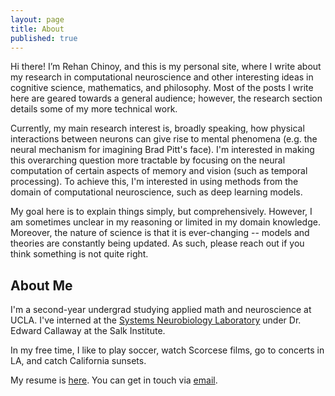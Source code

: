 ```yaml
---
layout: page
title: About
published: true
---
```

Hi there! I’m Rehan Chinoy, and this is my personal site, where I write about my research in computational neuroscience and other interesting ideas in cognitive science, mathematics, and philosophy. Most of the posts I write here are geared towards a general audience; however, the research section details some of my more technical work.

Currently, my main research interest is, broadly speaking, how physical interactions between neurons can give rise to mental phenomena (e.g. the neural mechanism for imagining Brad Pitt's face). I'm interested in making this overarching question more tractable by focusing on the neural computation of certain aspects of memory and vision (such as temporal processing). To achieve this, I'm interested in using methods from the domain of computational neuroscience, such as deep learning models.

My goal here is to explain things simply, but comprehensively. However, I am sometimes unclear in my reasoning or limited in my domain knowledge. Moreover, the nature of science is that it is ever-changing -- models and theories are constantly being updated. As such, please reach out if you think something is not quite right.

## About Me

I'm a second-year undergrad studying applied math and neuroscience at UCLA. I've interned at the [Systems Neurobiology Laboratory](https://callaway.salk.edu/) under Dr. Edward Callaway at the Salk Institute. 

In my free time, I like to play soccer, watch Scorcese films, go to concerts in LA, and catch California sunsets.

My resume is [here]("rehanbchinoy.github.io/RC_resume.pdf"). You can get in touch via [email](mailto:rehanbchinoy@gmail.com).
